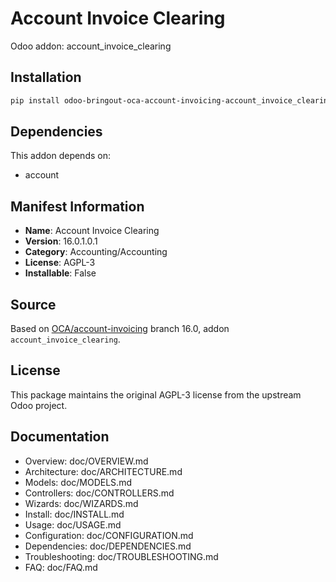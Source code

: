 # Account Invoice Clearing

Odoo addon: account_invoice_clearing

## Installation

```bash
pip install odoo-bringout-oca-account-invoicing-account_invoice_clearing
```

## Dependencies

This addon depends on:
- account

## Manifest Information

- **Name**: Account Invoice Clearing
- **Version**: 16.0.1.0.1
- **Category**: Accounting/Accounting
- **License**: AGPL-3
- **Installable**: False

## Source

Based on [OCA/account-invoicing](https://github.com/OCA/account-invoicing) branch 16.0, addon `account_invoice_clearing`.

## License

This package maintains the original AGPL-3 license from the upstream Odoo project.

## Documentation

- Overview: doc/OVERVIEW.md
- Architecture: doc/ARCHITECTURE.md
- Models: doc/MODELS.md
- Controllers: doc/CONTROLLERS.md
- Wizards: doc/WIZARDS.md
- Install: doc/INSTALL.md
- Usage: doc/USAGE.md
- Configuration: doc/CONFIGURATION.md
- Dependencies: doc/DEPENDENCIES.md
- Troubleshooting: doc/TROUBLESHOOTING.md
- FAQ: doc/FAQ.md

